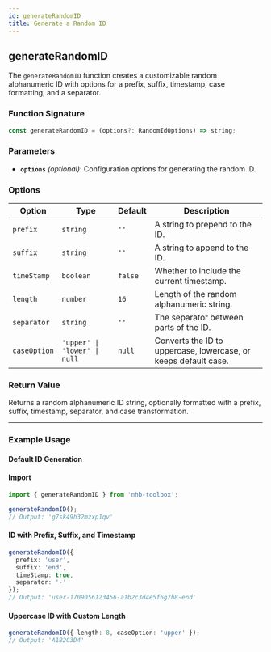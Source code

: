 ```yaml
---
id: generateRandomID
title: Generate a Random ID
---
```


## generateRandomID

The `generateRandomID` function creates a customizable random alphanumeric ID with options for a prefix, suffix, timestamp, case formatting, and a separator.

### Function Signature

```typescript
const generateRandomID = (options?: RandomIdOptions) => string;
```

### Parameters

- **`options`** _(optional)_: Configuration options for generating the random ID.

### Options

| Option       | Type               | Default   | Description |
|-------------|--------------------|-----------|-------------|
| `prefix`    | `string`           | `''`      | A string to prepend to the ID. |
| `suffix`    | `string`           | `''`      | A string to append to the ID. |
| `timeStamp` | `boolean`          | `false`   | Whether to include the current timestamp. |
| `length`    | `number`           | `16`      | Length of the random alphanumeric string. |
| `separator` | `string`           | `''`      | The separator between parts of the ID. |
| `caseOption` | `'upper' \| 'lower' \| null` | `null` | Converts the ID to uppercase, lowercase, or keeps default case. |

### Return Value

Returns a random alphanumeric ID string, optionally formatted with a prefix, suffix, timestamp, separator, and case transformation.

---

### Example Usage

#### Default ID Generation

#### Import

```ts
import { generateRandomID } from 'nhb-toolbox';
```

```typescript
generateRandomID();
// Output: 'g7sk49h32mzxp1qv'
```

#### ID with Prefix, Suffix, and Timestamp

```typescript
generateRandomID({
  prefix: 'user',
  suffix: 'end',
  timeStamp: true,
  separator: '-'
});
// Output: 'user-1709056123456-a1b2c3d4e5f6g7h8-end'
```

#### Uppercase ID with Custom Length

```typescript
generateRandomID({ length: 8, caseOption: 'upper' });
// Output: 'A1B2C3D4'
```
